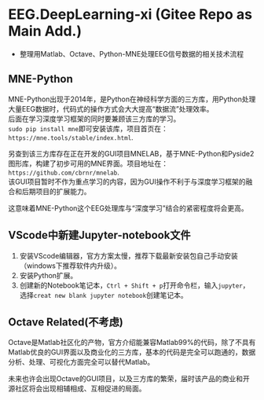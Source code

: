 # EEG.DeepLearning-xi (Gitee Repo as Main Add.)

- 整理用Matlab、Octave、Python-MNE处理EEG信号数据的相关技术流程

## MNE-Python

MNE-Python出现于2014年，是Python在神经科学方面的三方库，用Python处理大量EEG数据时，代码式的操作方式会大大提高“数据流”处理效率。  
后面在学习深度学习框架的同时要兼顾该三方库的学习。  
`sudo pip install mne`即可安装该库，项目首页在：`https://mne.tools/stable/index.html`.  

另查到该三方库存在正在开发的GUI项目MNELAB，基于MNE-Python和Pyside2图形库，构建了初步可用的MNE界面。项目地址在：  
`https://github.com/cbrnr/mnelab`.  
该GUI项目暂时不作为重点学习的内容，因为GUI操作不利于与深度学习框架的融合和后期项目的扩展能力。  

这意味着MNE-Python这个EEG处理库与“深度学习”结合的紧密程度将会更高。  

## VScode中新建Jupyter-notebook文件
1. 安装VScode编辑器，官方方案太慢，推荐下载最新安装包自己手动安装（windows下推荐软件内升级）。  
2. 安装Python扩展。  
3. 创建新的Notebook笔记本，`Ctrl + Shift + p`打开命令栏，输入`jupyter`，选择`creat new blank jupyter notebook`创建笔记本。

## Octave Related(不考虑)
Octave是Matlab社区化的产物，官方介绍能兼容Matlab99%的代码，除了不具有Matlab优良的GUI界面以及商业化的三方库，基本的代码是完全可以跑通的，数据分析、处理、可视化方面完全可以替代Matlab。

未来也许会出现Octave的GUI项目，以及三方库的繁荣，届时该产品的商业和开源社区将会出现相辅相成、互相促进的局面。

